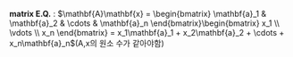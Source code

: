 **matrix E.Q.** : $\mathbf{A}\mathbf{x} = \begin{bmatrix} \mathbf{a}_1 & \mathbf{a}_2 & \cdots & \mathbf{a}_n \end{bmatrix}\begin{bmatrix} x_1 \\ \vdots \\ x_n \end{bmatrix} = x_1\mathbf{a}_1 + x_2\mathbf{a}_2 + \cdots + x_n\mathbf{a}_n$(A,x의 원소 수가 같아야함)
